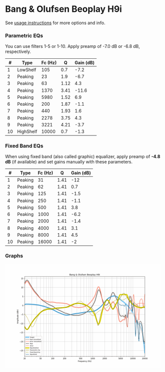 # Bang & Olufsen Beoplay H9i
See [usage instructions](https://github.com/jaakkopasanen/AutoEq#usage) for more options and info.

### Parametric EQs
You can use filters 1-5 or 1-10. Apply preamp of -7.0 dB or -6.8 dB, respectively.

|   # | Type      |   Fc (Hz) |    Q |   Gain (dB) |
|-----|-----------|-----------|------|-------------|
|   1 | LowShelf  |       105 | 0.7  |        -7.2 |
|   2 | Peaking   |        23 | 1.9  |        -6.7 |
|   3 | Peaking   |        63 | 1.12 |         4.3 |
|   4 | Peaking   |      1370 | 3.41 |       -11.6 |
|   5 | Peaking   |      5980 | 1.52 |         6.9 |
|   6 | Peaking   |       200 | 1.87 |        -1.1 |
|   7 | Peaking   |       440 | 1.93 |         1.6 |
|   8 | Peaking   |      2278 | 3.75 |         4.3 |
|   9 | Peaking   |      3221 | 4.21 |        -3.7 |
|  10 | HighShelf |     10000 | 0.7  |        -1.3 |

### Fixed Band EQs
When using fixed band (also called graphic) equalizer, apply preamp of **-4.8 dB** (if available) and set gains manually with these parameters.

|   # | Type    |   Fc (Hz) |    Q |   Gain (dB) |
|-----|---------|-----------|------|-------------|
|   1 | Peaking |        31 | 1.41 |       -12   |
|   2 | Peaking |        62 | 1.41 |         0.7 |
|   3 | Peaking |       125 | 1.41 |        -1.5 |
|   4 | Peaking |       250 | 1.41 |        -1.1 |
|   5 | Peaking |       500 | 1.41 |         3.8 |
|   6 | Peaking |      1000 | 1.41 |        -6.2 |
|   7 | Peaking |      2000 | 1.41 |        -1.4 |
|   8 | Peaking |      4000 | 1.41 |         3.1 |
|   9 | Peaking |      8000 | 1.41 |         4.5 |
|  10 | Peaking |     16000 | 1.41 |        -2   |

### Graphs
![](./Bang%20&%20Olufsen%20Beoplay%20H9i.png)
